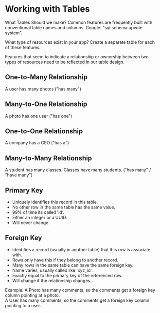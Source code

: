 # Working with Tables

What Tables Should we make?
Common features are frequently built with conventional table names and columns.
Google: "sql schema upvote system".

What type of resources exist in your app? Create a separate table for each of these features.

Features that seem to indicate a relationship or ownership between two types of resources need to be reflected in our 
table design.

## One-to-Many Relationship
A user has many photos ("has many")

## Many-to-One Relationship
A photo has one user ("has one")

## One-to-One Relationship
A company has a CEO ("has a")

## Many-to-Many Relationship
A student has many classes. Classes have many students. ("has many" / "have many")

## Primary Key
* Uniquely identifies this record in this table.
* No other row in the same table has the same value.
* 99% of time its called 'id'.
* Either an integer or a UUID.
* Will never change.

## Foreign Key
* Identifies a record (usually in another table) that this row is associate with.
* Rows only have this if they belong to another record.
* Many rows in the same table can have the same foreign key.
* Name varies, usually called like 'xyz_id'.
* Exactly equal to the primary key of the referenced row.
* Will change if the relationship changes.

Example: 
A Photo has many comments, so the comments get a foreign key column pointing at a photo.  
A User has many comments, so the comments get a foreign key column pointing to a user.  
